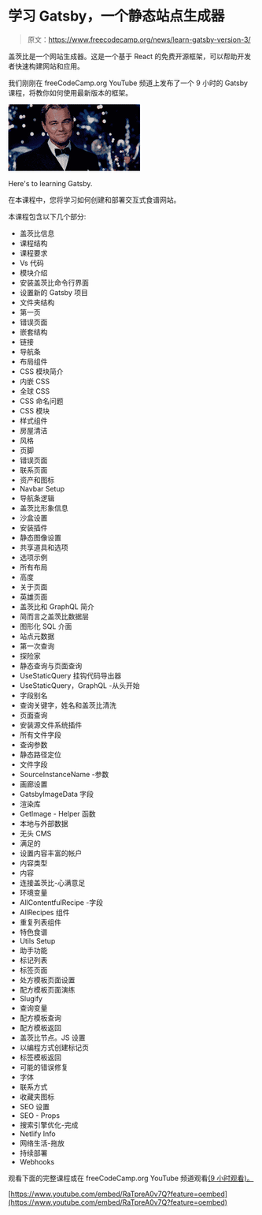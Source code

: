 # 学习 Gatsby，一个静态站点生成器

> 原文：<https://www.freecodecamp.org/news/learn-gatsby-version-3/>

盖茨比是一个网站生成器。这是一个基于 React 的免费开源框架，可以帮助开发者快速构建网站和应用。

我们刚刚在 freeCodeCamp.org YouTube 频道上发布了一个 9 小时的 Gatsby 课程，将教你如何使用最新版本的框架。

![giphy](img/a79a3d773704441f97270a59c5a9b196.png)

Here's to learning Gatsby.

在本课程中，您将学习如何创建和部署交互式食谱网站。

本课程包含以下几个部分:

*   盖茨比信息
*   课程结构
*   课程要求
*   Vs 代码
*   模块介绍
*   安装盖茨比命令行界面
*   设置新的 Gatsby 项目
*   文件夹结构
*   第一页
*   错误页面
*   嵌套结构
*   链接
*   导航条
*   布局组件
*   CSS 模块简介
*   内嵌 CSS
*   全球 CSS
*   CSS 命名问题
*   CSS 模块
*   样式组件
*   房屋清洁
*   风格
*   页脚
*   错误页面
*   联系页面
*   资产和图标
*   Navbar Setup
*   导航条逻辑
*   盖茨比形象信息
*   沙盒设置
*   安装插件
*   静态图像设置
*   共享道具和选项
*   选项示例
*   所有布局
*   高度
*   关于页面
*   英雄页面
*   盖茨比和 GraphQL 简介
*   简而言之盖茨比数据层
*   图形化 SQL 介面
*   站点元数据
*   第一次查询
*   探险家
*   静态查询与页面查询
*   UseStaticQuery 挂钩代码导出器
*   UseStaticQuery，GraphQL -从头开始
*   字段别名
*   查询关键字，姓名和盖茨比清洗
*   页面查询
*   安装源文件系统插件
*   所有文件字段
*   查询参数
*   静态路径定位
*   文件字段
*   SourceInstanceName -参数
*   画廊设置
*   GatsbyImageData 字段
*   渲染库
*   GetImage - Helper 函数
*   本地与外部数据
*   无头 CMS
*   满足的
*   设置内容丰富的帐户
*   内容类型
*   内容
*   连接盖茨比-心满意足
*   环境变量
*   AllContentfulRecipe -字段
*   AllRecipes 组件
*   重复列表组件
*   特色食谱
*   Utils Setup
*   助手功能
*   标记列表
*   标签页面
*   处方模板页面设置
*   配方模板页面演练
*   Slugify
*   查询变量
*   配方模板查询
*   配方模板返回
*   盖茨比节点。JS 设置
*   以编程方式创建标记页
*   标签模板返回
*   可能的错误修复
*   字体
*   联系方式
*   收藏夹图标
*   SEO 设置
*   SEO - Props
*   搜索引擎优化-完成
*   Netlify Info
*   网络生活-拖放
*   持续部署
*   Webhooks

观看下面的完整课程或在 freeCodeCamp.org YouTube 频道观看[(9 小时观看)。](https://youtu.be/RaTpreA0v7Q)

[https://www.youtube.com/embed/RaTpreA0v7Q?feature=oembed](https://www.youtube.com/embed/RaTpreA0v7Q?feature=oembed)